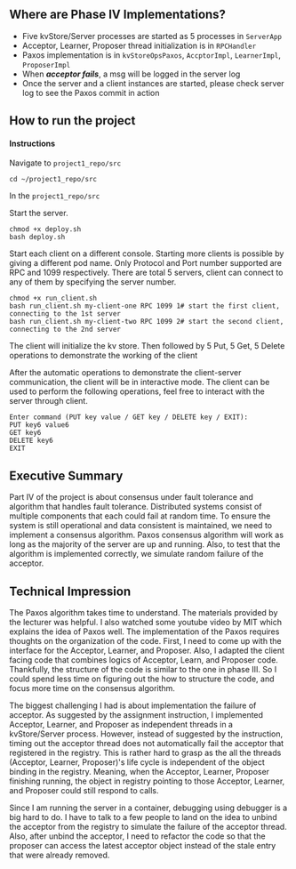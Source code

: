 ## Where are Phase IV Implementations?
- Five kvStore/Server processes are started as 5 processes in `ServerApp`
- Acceptor, Learner, Proposer thread initialization is in `RPCHandler`
- Paxos implementation is in `kvStoreOpsPaxos`, `AccptorImpl`, `LearnerImpl`, `ProposerImpl`
- When ***acceptor fails***, a msg will be logged in the server log
- Once the server and a client instances are started, please check server log to see the Paxos commit in action

[//]: # (## System Design Diagram)

[//]: # (![System Diagram]&#40;distributed_kvStore_design-FlowChart.drawio.png&#41;)


## How to run the project

#### Instructions
Navigate to `project1_repo/src`
```shell
cd ~/project1_repo/src
```

In the `project1_repo/src`

Start the server.
```shell
chmod +x deploy.sh
bash deploy.sh
```

Start each client on a different console. Starting more clients is possible by giving a different pod name. Only Protocol and Port number supported are RPC and 1099 respectively. There are total 5 servers, client can connect to any of them by specifying the server number.
```shell
chmod +x run_client.sh
bash run_client.sh my-client-one RPC 1099 1# start the first client, connecting to the 1st server
bash run_client.sh my-client-two RPC 1099 2# start the second client, connecting to the 2nd server
```

The client will initialize the kv store. Then followed by 5 Put, 5 Get, 5 Delete operations to demonstrate the 
working of the client

After the automatic operations to demonstrate the client-server communication, the client will be in interactive mode. The client can be used to perform the following operations, feel free to interact with the server through client.
```shell
Enter command (PUT key value / GET key / DELETE key / EXIT): 
PUT key6 value6
GET key6
DELETE key6
EXIT
```

## Executive Summary
Part IV of the project is about consensus under fault tolerance and algorithm that handles fault tolerance. Distributed 
systems consist of multiple components that each could fail at random time. To ensure the system is still operational 
and data consistent is maintained, we need to implement a consensus algorithm. Paxos consensus algorithm will work as
long as the majority of the server are up and running. Also, to test that the algorithm is implemented correctly, we
simulate random failure of the acceptor.

## Technical Impression
The Paxos algorithm takes time to understand. The materials provided by the lecturer was helpful. I also watched some youtube
video by MIT which explains the idea of Paxos well. The implementation of the Paxos requires thoughts on the organization
of the code. First, I need to come up with the interface for the Acceptor, Learner, and Proposer. Also, I adapted the
client facing code that combines logics of Acceptor, Learn, and Proposer code. Thankfully, the structure of the code is 
similar to the one in phase III. So I could spend less time on figuring out the how to structure the code, and focus
more time on the consensus algorithm.

The biggest challenging I had is about implementation the failure of acceptor. As suggested  by the assignment instruction,
I implemented Acceptor, Learner, and Proposer as independent threads in a kvStore/Server process. However, instead of suggested
by the instruction, timing out the acceptor thread does not automatically fail the acceptor that registered in the registry.
This is rather hard to grasp as the all the threads (Acceptor, Learner, Proposer)'s life cycle is independent of the
object binding in the registry. Meaning, when the Acceptor, Learner, Proposer finishing running, the object in registry
pointing to those Acceptor, Learner, and Proposer could still respond to calls. 

Since I am running the server in a container, debugging using debugger is a big hard  to do. I have to talk to a few 
people to land on the idea to unbind the acceptor from the registry to simulate the failure
of the acceptor thread. Also, after unbind the acceptor, I need to refactor the code so that the proposer can access
the latest acceptor object instead of the stale entry that were already removed.

[//]: # (## Executive Summary)

[//]: # (Purpose and scope of the assignment helps us to get acquainted with how RPC is used in distributed system. What characterises RPC, and also how RPC could be implemented.)

[//]: # (RPC is a way to invoke a process remotely as though that process is local. It is a way of communication between processes running on different machine.)

[//]: # (To achieve this, RPC need a Interface Definition Language to define how client can interact with the server.)

[//]: # ()
[//]: # ()
[//]: # (The assignment also exposes us to multithreading, way to achieve concurrency in a process. It also encourages student to think about where the race condition)

[//]: # (could occur in our code &#40;in our case, the key-value store which is a shared memory in the same process&#41; and how we can explicitly address the race condition. For)

[//]: # (example with a mutex lock, or using the async keyword in Java. It also allow use to explore increase concurrency of our code using multithreading mechanisms such as)

[//]: # (a threadpool that allows reuse of threads.)

[//]: # ()
[//]: # (## Technical Impression)

[//]: # (There are a few challenges that I faced. I will elaborate on each with more details)

[//]: # (1. Understanding the concept of RPC and how it is implemented with Java RMI.)

[//]: # (2. Think about how to architect the code to enable RPC protocol while maintain its support for the TCP and UDP protocols.)

[//]: # (3. How to use threading to achieve concurrency and where the race condition could arise and in the code and how to address it.)

[//]: # ()
[//]: # (For point number 1. Figuring out Interface Definition Language in RMI is an extension of Remote inference took me a while. Although we do not need to explicitly)

[//]: # (specify any network protocol for communication in RPC/RMI, we still need to create a registry on a port number and bind a remote object to the registry. Then, our client)

[//]: # (code can figure out where to send the request to after looking up the object in the registry.)

[//]: # ()
[//]: # (For point number 2. I have to think about where do add the RPC code and where to modify the existing to support backward compatibility with TCP and UDP. I extended)

[//]: # (my KeyvalueStore as a Remote interface and implemented my RPCHandler as a extension of the HandlerAbstract. Luckily, the extension worked without me modifying much of the)

[//]: # (UPD and TCP code. I spent some error in project phase 1 to think about the architecture that support extension. I am glad that effort paid off. As a result, when we run)

[//]: # (a client, we can choose it to be either TCP, UDP, or RPC based, it all should work.)

[//]: # ()
[//]: # (For point number 3. The RMI is already multithreaded by default, however, we still need to add asynchronous keyword to the method in the IDF &#40;KeyValueStoreImpl class&#41; to prevent)

[//]: # (race condition on the hashmap. I also added a multiple thread to the ServerApp.java to have TCP, UDP, and RPC to run on separate threads. This way, we can have multiple clients types &#40;)

[//]: # (TCP, UDP, RPC&#41; to connect to the server concurrently and write to/read form it safely. Also RPC can handle multiple RPC client threads.)

[//]: # ()
[//]: # (In summary, through the project I gained much better understanding on RPC/RMI. Improved my ability to achitect code that is extensible. I also acquired pratical knowledge on multi-threading)

[//]: # (and multi-processing environment.)

